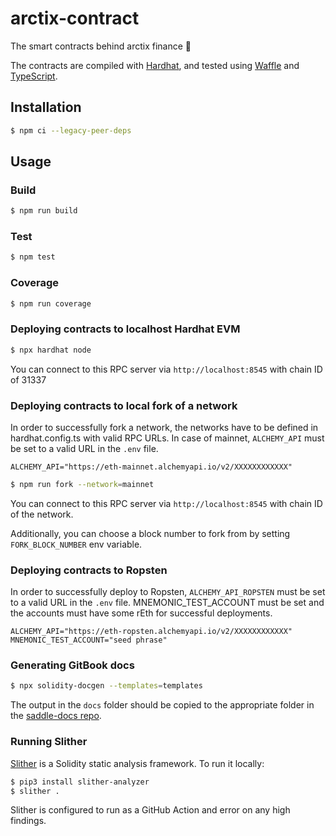 # arctix-contract

The smart contracts behind arctix finance 🤠

The contracts are compiled with [Hardhat](https://hardhat.org/getting-started/), and tested using [Waffle](https://hardhat.org/guides/waffle-testing.html#testing-with-ethers-js-waffle) and [TypeScript](https://hardhat.org/guides/typescript.html#typescript-support).

## Installation

```bash
$ npm ci --legacy-peer-deps
```

## Usage

### Build

```bash
$ npm run build
```

### Test

```bash
$ npm test
```

### Coverage

```bash
$ npm run coverage
```

### Deploying contracts to localhost Hardhat EVM

```bash
$ npx hardhat node
```
You can connect to this RPC server via `http://localhost:8545` with chain ID of 31337

### Deploying contracts to local fork of a network

In order to successfully fork a network, the networks have to be defined in hardhat.config.ts with valid RPC URLs. In case of mainnet, `ALCHEMY_API` must be set to a valid URL in the `.env` file. 
```
ALCHEMY_API="https://eth-mainnet.alchemyapi.io/v2/XXXXXXXXXXXX"
```

```bash
$ npm run fork --network=mainnet
```
You can connect to this RPC server via `http://localhost:8545` with chain ID of the network.

Additionally, you can choose a block number to fork from by setting `FORK_BLOCK_NUMBER` env variable.

### Deploying contracts to Ropsten

In order to successfully deploy to Ropsten, `ALCHEMY_API_ROPSTEN` must be set to a valid URL in the `.env` file.
MNEMONIC_TEST_ACCOUNT must be set and the accounts must have some rEth for successful deployments.
```
ALCHEMY_API="https://eth-ropsten.alchemyapi.io/v2/XXXXXXXXXXXX"
MNEMONIC_TEST_ACCOUNT="seed phrase"
```


### Generating GitBook docs

```bash
$ npx solidity-docgen --templates=templates
```

The output in the `docs` folder should be copied to the appropriate folder in the [saddle-docs repo](https://github.com/saddle-finance/saddle-docs/tree/master/solidity-docs).

### Running Slither

[Slither](https://github.com/crytic/slither) is a Solidity static analysis framework. To run it locally:

```bash
$ pip3 install slither-analyzer
$ slither .
```

Slither is configured to run as a GitHub Action and error on any high findings.
